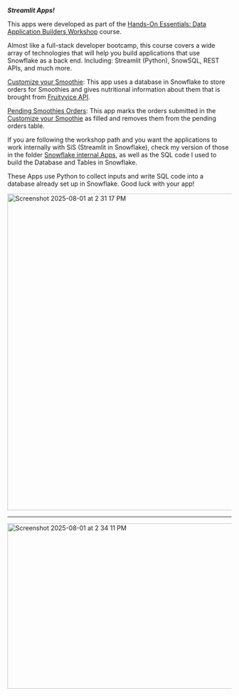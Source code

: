    ***Streamlit Apps!***

This apps were developed as part of the [Hands-On Essentials: Data Application Builders Workshop](https://achieve.snowflake.com/f636883e-f352-4995-9d64-8aef54291a83#acc.ihnZdJz5) course.

Almost like a full-stack developer bootcamp, this course covers a wide array of technologies that will help you 
build applications that use Snowflake as a back end. Including: Streamlit (Python), SnowSQL, REST APIs, and much more.

[Customize your Smoothie](https://melaniessmoothies-danielryvero.streamlit.app/): This app uses a database in Snowflake to store orders for Smoothies and gives nutritional information about them that is brought from [Fruityvice API](https://fruityvice.com/#1).

[Pending Smoothies Orders](https://melaniessmoothies-pending.streamlit.app/): This app marks the orders submitted in the [Customize your Smoothie](https://melaniessmoothies-danielryvero.streamlit.app/) as filled and removes them from the pending orders table.

If you are following the workshop path and you want the applications to work internally with SiS (Streamlit in Snowflake), check my version of those in the folder [Snowflake internal Apps](/Snowflake_internal_Apps), as well as the SQL code I used to build the Database and Tables in Snowflake.

These Apps use Python to collect inputs and write SQL code into a database already set up in Snowflake. Good luck with your app!

<img width="780" height="712" alt="Screenshot 2025-08-01 at 2 31 17 PM" src="https://github.com/user-attachments/assets/9731daf2-45e2-40a6-84f1-f9303b25ca47" />

---

<img width="791" height="372" alt="Screenshot 2025-08-01 at 2 34 11 PM" src="https://github.com/user-attachments/assets/02006f22-2ef4-42c9-b49b-798dc45cfbe9" />


